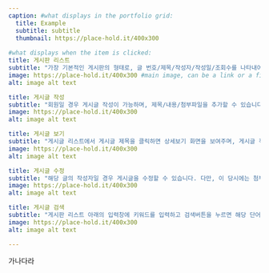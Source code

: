 ```yaml
---
caption: #what displays in the portfolio grid:
  title: Example
  subtitle: subtitle
  thumbnail: https://place-hold.it/400x300
  
#what displays when the item is clicked:
title: 게시판 리스트 
subtitle: "가장 기본적인 게시판의 형태로, 글 번호/제목/작성자/작성일/조회수를 나타내어 목록을 페이징 처리하여 보여줍니다."
image: https://place-hold.it/400x300 #main image, can be a link or a file in assets/img/portfolio
alt: image alt text

title: 게시글 작성
subtitle: "회원일 경우 게시글 작성이 가능하며, 제목/내용/첨부파일을 추가할 수 있습니다."
image: https://place-hold.it/400x300
alt: image alt text

title: 게시글 보기
subtitle: "게시글 리스트에서 게시글 제목을 클릭하면 상세보기 화면을 보여주며, 게시글 작성자 본인일 경우 수정 및 삭제가 가능합니다."
image: https://place-hold.it/400x300
alt: image alt text

title: 게시글 수정
subtitle: "해당 글의 작성자일 경우 게시글을 수정할 수 있습니다. 다만, 이 당시에는 첨부파일의 수정을 구현할 수 없어서 해당 기능은 쓸 수 없습니다."
image: https://place-hold.it/400x300
alt: image alt text

title: 게시글 검색
subtitle: "게시판 리스트 아래의 입력창에 키워드를 입력하고 검색버튼을 누르면 해당 단어가 제목 혹은 내용에 포함되어 있는 글들의 목록을 보여줍니다."
image: https://place-hold.it/400x300
alt: image alt text

---
```


가나다라
